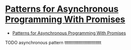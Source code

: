 # [Patterns for Asynchronous Programming With Promises](https://www.joezimjs.com/javascript/patterns-asynchronous-programming-promises/)

- [Patterns for Asynchronous Programming With Promises](#patterns-for-asynchronous-programming-with-promises)























TODO asynchronous pattern tttttttttttttttttttttttttt